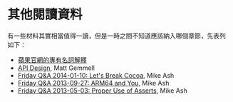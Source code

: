 其他閱讀資料
============

有一些材料其實相當值得一讀，但是一時之間不知道應該納入哪個章節，先表列
如下：

- [蘋果官網的專有名詞解釋](https://developer.apple.com/library/mac/documentation/General/Conceptual/DevPedia-CocoaCore/Accessibility.html)
- [API Design](http://mattgemmell.com/api-design/), Matt Gemmell
- [Friday Q&A 2014-01-10: Let's Break Cocoa](https://mikeash.com/pyblog/friday-qa-2014-01-10-lets-break-cocoa.html), Mike Ash
- [Friday Q&A 2013-09-27: ARM64 and You](https://mikeash.com/pyblog/friday-qa-2013-09-27-arm64-and-you.html), Mike Ash
- [Friday Q&A 2013-05-03: Proper Use of Asserts](https://mikeash.com/pyblog/friday-qa-2013-05-03-proper-use-of-asserts.html), Mike Ash
